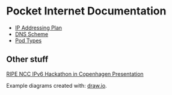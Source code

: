 # Pocket Internet Documentation

- [IP Addressing Plan](docs/IP_address_plan.md)
- [DNS Scheme](docs/DNS_naming.md)
- [Pod Types](docs/Pod_Types.md)

## Other stuff

[RIPE NCC IPv6 Hackathon in Copenhagen Presentation](docs/preso/20171105_Pocket_Internet.pdf)

Example diagrams created with: [draw.io](http://www.draw.io).
